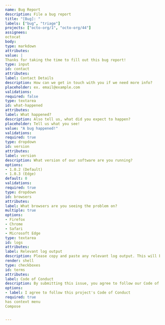 ```yaml
---
name: Bug Report
description: File a bug report
title: "[Bug]: "
labels: ["bug", "triage"]
projects: ["octo-org/1", "octo-org/44"]
assignees:
octocat
body:
type: markdown
attributes:
value: |
Thanks for taking the time to fill out this bug report!
type: input
id: contact
attributes:
label: Contact Details
description: How can we get in touch with you if we need more info?
placeholder: ex. email@example.com
validations:
required: false
type: textarea
id: what-happened
attributes:
label: What happened?
description: Also tell us, what did you expect to happen?
placeholder: Tell us what you see!
value: "A bug happened!"
validations:
required: true
type: dropdown
id: version
attributes:
label: version
description: What version of our software are you running?
options:
- 1.0.2 (Default)
- 1.0.3 (Edge)
default: 0
validations:
required: true
type: dropdown
id: browsers
attributes:
label: What browsers are you seeing the problem on?
multiple: true
options:
- Firefox
- Chrome
- Safari
- Microsoft Edge
type: textarea
id: logs
attributes:
label: Relevant log output
description: Please copy and paste any relevant log output. This will be automatically formatted into code, so no need for backticks.
render: shell
type: checkboxes
id: terms
attributes:
label: Code of Conduct
description: By submitting this issue, you agree to follow our Code of Conduct
options:
- label: I agree to follow this project's Code of Conduct
required: true
has context menu
Compose


---
```



